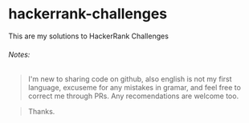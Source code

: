 # hackerrank-challenges
This are my solutions to HackerRank Challenges

###### Notes:
> I'm new to sharing code on github, also english is not my first language, excuseme for any mistakes in gramar, and feel free to correct me through PRs. Any recomendations are welcome too.

> Thanks.
